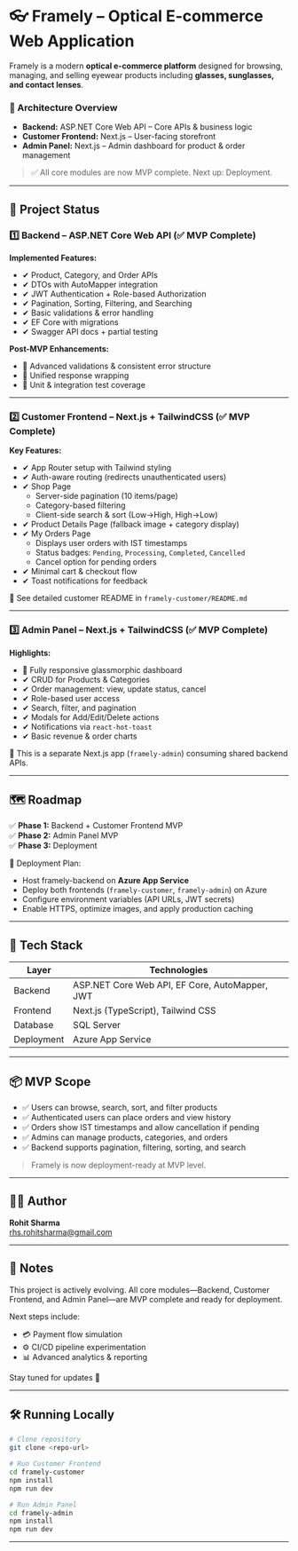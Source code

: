 # 👓 Framely – Optical E-commerce Web Application

Framely is a modern **optical e-commerce platform** designed for browsing, managing, and selling eyewear products including **glasses, sunglasses, and contact lenses**.

### 🧩 Architecture Overview
- **Backend:** ASP.NET Core Web API – Core APIs & business logic
- **Customer Frontend:** Next.js – User-facing storefront
- **Admin Panel:** Next.js – Admin dashboard for product & order management

> ✅ All core modules are now MVP complete. Next up:  Deployment.

---

## 🚀 Project Status

### 1️⃣ Backend – ASP.NET Core Web API (✅ MVP Complete)

**Implemented Features:**
- ✔ Product, Category, and Order APIs
- ✔ DTOs with AutoMapper integration
- ✔ JWT Authentication + Role-based Authorization
- ✔ Pagination, Sorting, Filtering, and Searching
- ✔ Basic validations & error handling
- ✔ EF Core with migrations
- ✔ Swagger API docs + partial testing

**Post-MVP Enhancements:**
- 🔄 Advanced validations & consistent error structure
- 🔄 Unified response wrapping
- 🔄 Unit & integration test coverage

---

### 2️⃣ Customer Frontend – Next.js + TailwindCSS (✅ MVP Complete)

**Key Features:**
- ✔ App Router setup with Tailwind styling
- ✔ Auth-aware routing (redirects unauthenticated users)
- ✔ Shop Page
  - Server-side pagination (10 items/page)
  - Category-based filtering
  - Client-side search & sort (Low→High, High→Low)
- ✔ Product Details Page (fallback image + category display)
- ✔ My Orders Page
  - Displays user orders with IST timestamps
  - Status badges: `Pending`, `Processing`, `Completed`, `Cancelled`
  - Cancel option for pending orders
- ✔ Minimal cart & checkout flow
- ✔ Toast notifications for feedback

📄 See detailed customer README in `framely-customer/README.md`

---

### 3️⃣ Admin Panel – Next.js + TailwindCSS (✅ MVP Complete)

**Highlights:**
- 💎 Fully responsive glassmorphic dashboard
- ✔ CRUD for Products & Categories
- ✔ Order management: view, update status, cancel
- ✔ Role-based user access
- ✔ Search, filter, and pagination
- ✔ Modals for Add/Edit/Delete actions
- ✔ Notifications via `react-hot-toast`
- ✔ Basic revenue & order charts

📁 This is a separate Next.js app (`framely-admin`) consuming shared backend APIs.

---

## 🗺️ Roadmap

✅ **Phase 1:** Backend + Customer Frontend MVP  
✅ **Phase 2:** Admin Panel MVP  
✅ **Phase 3:** Deployment

🎯 Deployment Plan:
- Host framely-backend on **Azure App Service**
- Deploy both frontends (`framely-customer`, `framely-admin`) on Azure
- Configure environment variables (API URLs, JWT secrets)
- Enable HTTPS, optimize images, and apply production caching

---

## 🧰 Tech Stack

| Layer        | Technologies                                      |
|--------------|---------------------------------------------------|
| Backend      | ASP.NET Core Web API, EF Core, AutoMapper, JWT    |
| Frontend     | Next.js (TypeScript), Tailwind CSS                |
| Database     | SQL Server                                        |
| Deployment   | Azure App Service                                 |

---

## 📦 MVP Scope

- ✅ Users can browse, search, sort, and filter products
- ✅ Authenticated users can place orders and view history
- ✅ Orders show IST timestamps and allow cancellation if pending
- ✅ Admins can manage products, categories, and orders
- ✅ Backend supports pagination, filtering, sorting, and search

> Framely is now deployment-ready at MVP level.

---

## 👨‍💻 Author

**Rohit Sharma**  
rhs.rohitsharma@gmail.com

---

## 📩 Notes

This project is actively evolving. All core modules—Backend, Customer Frontend, and Admin Panel—are MVP complete and ready for deployment.

Next steps include:
- 💳 Payment flow simulation
- ⚙️ CI/CD pipeline experimentation
- 📊 Advanced analytics & reporting

Stay tuned for updates 🚀

---

## 🛠 Running Locally

```bash
# Clone repository
git clone <repo-url>

# Run Customer Frontend
cd framely-customer
npm install
npm run dev

# Run Admin Panel
cd framely-admin
npm install
npm run dev
```

---


